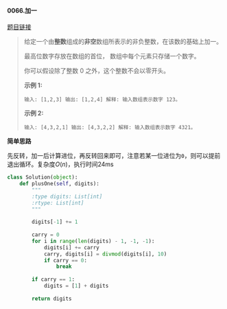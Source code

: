 #### 0066.加一

[题目链接](https://leetcode-cn.com/problems/plus-one/)

> 给定一个由**整数**组成的**非空**数组所表示的非负整数，在该数的基础上加一。
>
> 最高位数字存放在数组的首位， 数组中每个元素只存储一个数字。
>
> 你可以假设除了整数 0 之外，这个整数不会以零开头。
>
> **示例 1:**
>
> `
> 输入: [1,2,3]
> 输出: [1,2,4]
> 解释: 输入数组表示数字 123。
> `
>
> **示例 2:**
>
> `
> 输入: [4,3,2,1]
> 输出: [4,3,2,2]
> 解释: 输入数组表示数字 4321。
> `

**简单思路**

先反转，加一后计算进位，再反转回来即可，注意若某一位进位为`0`，则可以提前退出循环。复杂度$O(n)$，执行时间24ms

```python
class Solution(object):
    def plusOne(self, digits):
        """
        :type digits: List[int]
        :rtype: List[int]
        """
        
        digits[-1] += 1
        
        carry = 0
        for i in range(len(digits) - 1, -1, -1):
            digits[i] += carry
            carry, digits[i] = divmod(digits[i], 10)
            if carry == 0:
                break
        
        if carry == 1:
            digits = [1] + digits
        
        return digits
```

